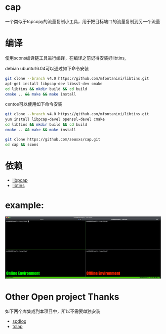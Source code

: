 # cap
一个类似于tcpcopy的流量复制小工具，用于把目标端口的流量复制到另一个流量

# 编译
使用scons编译链工具进行编译，在编译之前记得安装好libtins,

debian ubuntu16.04可以通过如下命令安装
``` bash
git clone --branch v4.0 https://github.com/mfontanini/libtins.git
apt-get install libpcap-dev libssl-dev cmake
cd libtins && mkdir build && cd build 
cmake .. && make && make install
```

centos可以使用如下命令安装
``` bash
git clone --branch v4.0 https://github.com/mfontanini/libtins.git
yum install libpcap-devel openssl-devel cmake
cd libtins && mkdir build && cd build 
cmake .. && make && make install
```

``` bash
git clone https://github.com/zeusxs/cap.git
cd cap && scons
```

# 依赖

- [libpcap](https://github.com/the-tcpdump-group/libpcap)
- [libtins](https://github.com/mfontanini/libtins)

# example:
![example](https://github.com/zeusxs/cap/blob/master/images/example.gif)

# Other Open project Thanks
如下两个库集成到本项目中，所以不需要单独安装
- [spdlog](https://github.com/gabime/spdlog)
- [tclap](http://tclap.sourceforge.net/)
